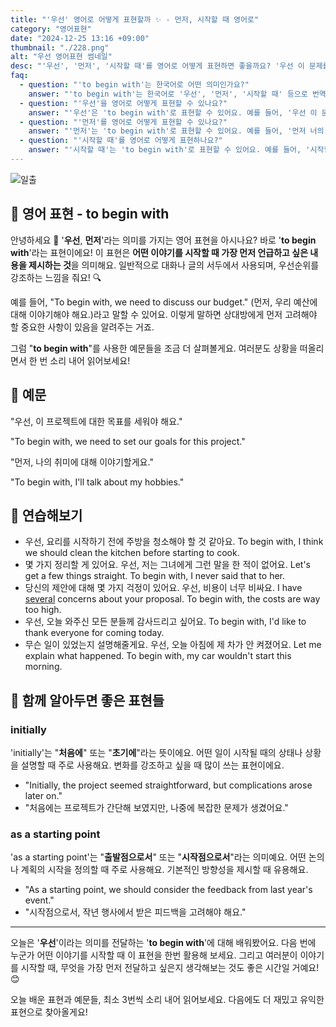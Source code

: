 ```yaml
---
title: "'우선' 영어로 어떻게 표현할까 ✨ - 먼저, 시작할 때 영어로"
category: "영어표현"
date: "2024-12-25 13:16 +09:00"
thumbnail: "./228.png"
alt: "우선 영어표현 썸네일"
desc: "'우선', '먼저', '시작할 때'를 영어로 어떻게 표현하면 좋을까요? '우선 이 문제를 해결해야 해요', '먼저 너의 의견을 듣고 싶어요' 등의 문장을 영어로 표현하는 법을 배워봅시다. 다양한 예문을 통해서 연습하고 본인의 표현으로 만들어 보세요."
faq:
  - question: "'to begin with'는 한국어로 어떤 의미인가요?"
    answer: "'to begin with'는 한국어로 '우선', '먼저', '시작할 때' 등으로 번역될 수 있어요. 주로 어떤 주제를 시작하거나 설명할 때 사용해요."
  - question: "'우선'을 영어로 어떻게 표현할 수 있나요?"
    answer: "'우선'은 'to begin with'로 표현할 수 있어요. 예를 들어, '우선 이 문제를 해결해야 해요'는 'We need to solve this problem to begin with'로 말할 수 있어요."
  - question: "'먼저'를 영어로 어떻게 표현할 수 있나요?"
    answer: "'먼저'는 'to begin with'로 표현할 수 있어요. 예를 들어, '먼저 너의 의견을 듣고 싶어'는 'I want to hear your opinion to begin with'로 말할 수 있어요."
  - question: "'시작할 때'를 영어로 어떻게 표현하나요?"
    answer: "'시작할 때'는 'to begin with'로 표현할 수 있어요. 예를 들어, '시작할 때 이 점을 명확히 해야 해요'는 'We need to clarify this point to begin with'로 표현할 수 있어요."
---
```


![일출](./228-1.jpg)

## 🌟 영어 표현 - to begin with

안녕하세요 👋 '**우선**, **먼저**'라는 의미를 가지는 영어 표현을 아시나요? 바로 '**to begin with**'라는 표현이에요! 이 표현은 **어떤 이야기를 시작할 때 가장 먼저 언급하고 싶은 내용을 제시하는 것**을 의미해요. 일반적으로 대화나 글의 서두에서 사용되며, 우선순위를 강조하는 느낌을 줘요! 🔍

예를 들어, "To begin with, we need to discuss our budget." (먼저, 우리 예산에 대해 이야기해야 해요.)라고 말할 수 있어요. 이렇게 말하면 상대방에게 먼저 고려해야 할 중요한 사항이 있음을 알려주는 거죠.

그럼 "**to begin with**"를 사용한 예문들을 조금 더 살펴볼게요. 여러분도 상황을 떠올리면서 한 번 소리 내어 읽어보세요!

## 📖 예문

"우선, 이 프로젝트에 대한 목표를 세워야 해요."

"To begin with, we need to set our goals for this project."

"먼저, 나의 취미에 대해 이야기할게요."

"To begin with, I'll talk about my hobbies."

## 💬 연습해보기

<ul data-interactive-list>
  <li data-interactive-item>
    <span data-toggler>우선, 요리를 시작하기 전에 주방을 청소해야 할 것 같아요.</span>
    <span data-answer>To begin with, I think we should clean the kitchen before starting to cook.</span>
  </li>
  <li data-interactive-item>
    <span data-toggler>몇 가지 정리할 게 있어요. 우선, 저는 그녀에게 그런 말을 한 적이 없어요.</span>
    <span data-answer>Let's get a few things straight. To begin with, I never said that to her.</span>
  </li>
  <li data-interactive-item>
    <span data-toggler>당신의 제안에 대해 몇 가지 걱정이 있어요. 우선, 비용이 너무 비싸요.</span>
    <span data-answer>I have <a href="/blog/in-english/280.several/">several</a> concerns about your proposal. To begin with, the costs are way too high.</span>
  </li>
  <li data-interactive-item>
    <span data-toggler>우선, 오늘 와주신 모든 분들께 감사드리고 싶어요.</span>
    <span data-answer>To begin with, I'd like to thank everyone for coming today.</span>
  </li>
  <li data-interactive-item>
    <span data-toggler>무슨 일이 있었는지 설명해줄게요. 우선, 오늘 아침에 제 차가 안 켜졌어요.</span>
    <span data-answer>Let me explain what happened. To begin with, my car wouldn't start this morning.</span>
  </li>
</ul>

## 🤝 함께 알아두면 좋은 표현들

### initially

'initially'는 "**처음에**" 또는 "**초기에**"라는 뜻이에요. 어떤 일이 시작될 때의 상태나 상황을 설명할 때 주로 사용해요. 변화를 강조하고 싶을 때 많이 쓰는 표현이에요.

- "Initially, the project seemed straightforward, but complications arose later on."
- "처음에는 프로젝트가 간단해 보였지만, 나중에 복잡한 문제가 생겼어요."

### as a starting point

'as a starting point'는 "**출발점으로서**" 또는 "**시작점으로서**"라는 의미예요. 어떤 논의나 계획의 시작을 정의할 때 주로 사용해요. 기본적인 방향성을 제시할 때 유용해요.

- "As a starting point, we should consider the feedback from last year's event."
- "시작점으로서, 작년 행사에서 받은 피드백을 고려해야 해요."

---

오늘은 '**우선**'이라는 의미를 전달하는 '**to begin with**'에 대해 배워봤어요. 다음 번에 누군가 어떤 이야기를 시작할 때 이 표현을 한번 활용해 보세요. 그리고 여러분이 이야기를 시작할 때, 무엇을 가장 먼저 전달하고 싶은지 생각해보는 것도 좋은 시간일 거예요! 😊

오늘 배운 표현과 예문들, 최소 3번씩 소리 내어 읽어보세요. 다음에도 더 재밌고 유익한 표현으로 찾아올게요!
